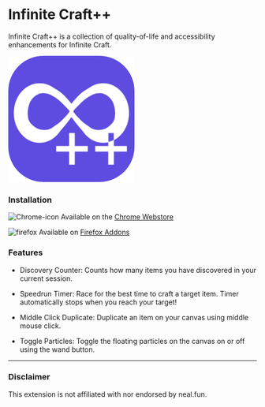 # Infinite Craft++
Infinite Craft++ is a collection of quality-of-life and accessibility enhancements for Infinite Craft.

![Icon](/icon/icon256.png)

### Installation
![Chrome-icon](https://github.com/Spatchy/Infinite-Craft-Plus-Plus/assets/17989046/bdb3fedb-a50d-46b1-996e-3f4674223b7e)
Available on the [Chrome Webstore](https://chromewebstore.google.com/detail/infinite-craft++/ndeohbhimcpekdhgfhgochbfehkjncdp)

![firefox](https://github.com/Spatchy/Infinite-Craft-Plus-Plus/assets/17989046/fccd8dd9-937f-4189-9829-ff93a2144c51)
Available on [Firefox Addons](https://addons.mozilla.org/en-GB/firefox/addon/infinite-craft/)


### Features

- Discovery Counter:
Counts how many items you have discovered in your current session.

- Speedrun Timer:
Race for the best time to craft a target item. Timer automatically stops when you reach your target!

- Middle Click Duplicate:
Duplicate an item on your canvas using middle mouse click.

- Toggle Particles:
Toggle the floating particles on the canvas on or off using the wand button.

***

### Disclaimer
This extension is not affiliated with nor endorsed by neal.fun.
